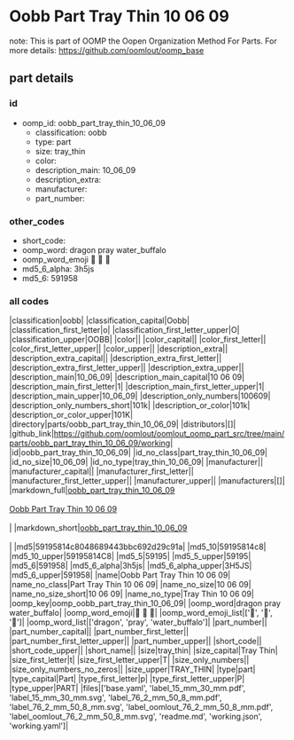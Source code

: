 # Oobb Part Tray Thin 10 06 09  

note: This is part of OOMP the Oopen Organization Method For Parts. For more details: https://github.com/oomlout/oomp_base

##  part details





### id
* oomp_id: oobb_part_tray_thin_10_06_09
  * classification: oobb
  * type: part
  * size: tray_thin
  * color: 
  * description_main: 10_06_09
  * description_extra: 
  * manufacturer: 
  * part_number: 

### other_codes
* short_code: 
* oomp_word: dragon pray water_buffalo
* oomp_word_emoji :dragon: :pray: :water_buffalo:
* md5_6_alpha: 3h5js
* md5_6: 591958

### all codes 
|classification|oobb|
|classification_capital|Oobb|
|classification_first_letter|o|
|classification_first_letter_upper|O|
|classification_upper|OOBB|
|color||
|color_capital||
|color_first_letter||
|color_first_letter_upper||
|color_upper||
|description_extra||
|description_extra_capital||
|description_extra_first_letter||
|description_extra_first_letter_upper||
|description_extra_upper||
|description_main|10_06_09|
|description_main_capital|10 06 09|
|description_main_first_letter|1|
|description_main_first_letter_upper|1|
|description_main_upper|10_06_09|
|description_only_numbers|100609|
|description_only_numbers_short|101k|
|description_or_color|101k|
|description_or_color_upper|101K|
|directory|parts/oobb_part_tray_thin_10_06_09|
|distributors|[]|
|github_link|https://github.com/oomlout/oomlout_oomp_part_src/tree/main/parts/oobb_part_tray_thin_10_06_09/working|
|id|oobb_part_tray_thin_10_06_09|
|id_no_class|part_tray_thin_10_06_09|
|id_no_size|10_06_09|
|id_no_type|tray_thin_10_06_09|
|manufacturer||
|manufacturer_capital||
|manufacturer_first_letter||
|manufacturer_first_letter_upper||
|manufacturer_upper||
|manufacturers|[]|
|markdown_full|[oobb_part_tray_thin_10_06_09](https://github.com/oomlout/oomlout_oomp_part_src/tree/main/parts/oobb_part_tray_thin_10_06_09/working)<br>[](https://github.com/oomlout/oomlout_oomp_part_src/tree/main/parts/oobb_part_tray_thin_10_06_09/working)<br>[Oobb Part Tray Thin 10 06 09](https://github.com/oomlout/oomlout_oomp_part_src/tree/main/parts/oobb_part_tray_thin_10_06_09/working)<br><br>|
|markdown_short|[oobb_part_tray_thin_10_06_09](https://github.com/oomlout/oomlout_oomp_part_src/tree/main/parts/oobb_part_tray_thin_10_06_09/working)<br><br>|
|md5|59195814c8048689443bbc692d29c91a|
|md5_10|59195814c8|
|md5_10_upper|59195814C8|
|md5_5|59195|
|md5_5_upper|59195|
|md5_6|591958|
|md5_6_alpha|3h5js|
|md5_6_alpha_upper|3H5JS|
|md5_6_upper|591958|
|name|Oobb Part Tray Thin 10 06 09|
|name_no_class|Part Tray Thin 10 06 09|
|name_no_size|10 06 09|
|name_no_size_short|10 06 09|
|name_no_type|Tray Thin 10 06 09|
|oomp_key|oomp_oobb_part_tray_thin_10_06_09|
|oomp_word|dragon pray water_buffalo|
|oomp_word_emoji|:dragon: :pray: :water_buffalo:|
|oomp_word_emoji_list|[':dragon:', ':pray:', ':water_buffalo:']|
|oomp_word_list|['dragon', 'pray', 'water_buffalo']|
|part_number||
|part_number_capital||
|part_number_first_letter||
|part_number_first_letter_upper||
|part_number_upper||
|short_code||
|short_code_upper||
|short_name||
|size|tray_thin|
|size_capital|Tray Thin|
|size_first_letter|t|
|size_first_letter_upper|T|
|size_only_numbers||
|size_only_numbers_no_zeros||
|size_upper|TRAY_THIN|
|type|part|
|type_capital|Part|
|type_first_letter|p|
|type_first_letter_upper|P|
|type_upper|PART|
|files|['base.yaml', 'label_15_mm_30_mm.pdf', 'label_15_mm_30_mm.svg', 'label_76_2_mm_50_8_mm.pdf', 'label_76_2_mm_50_8_mm.svg', 'label_oomlout_76_2_mm_50_8_mm.pdf', 'label_oomlout_76_2_mm_50_8_mm.svg', 'readme.md', 'working.json', 'working.yaml']|
